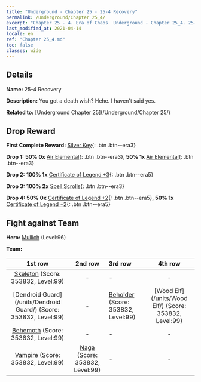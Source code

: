 ```yaml
---
title: "Underground - Chapter 25 - 25-4 Recovery"
permalink: /Underground/Chapter 25_4/
excerpt: "Chapter 25 - 4. Era of Chaos  Underground - Chapter 25_4. 25-4 Recovery"
last_modified_at: 2021-04-14
locale: en
ref: "Chapter 25_4.md"
toc: false
classes: wide
---
```


## Details

 **Name:** 25-4 Recovery

 **Description:** You got a death wish? Hehe. I haven't said yes.

 **Related to:** [Underground Chapter 25](/Underground/Chapter 25/)

## Drop Reward

 **First Complete Reward:** [Silver Key](/Items/con_693/){: .btn .btn--era3}

 **Drop 1:** **50% 0x** [Air Elemental](/Items/her_448/){: .btn .btn--era3}, **50% 1x** [Air Elemental](/Items/her_448/){: .btn .btn--era3}

 **Drop 2:** **100% 1x** [Certificate of Legend +3](/Items/mat_88/){: .btn .btn--era5}

 **Drop 3:** **100% 2x** [Spell Scrolls](/Items/con_694/){: .btn .btn--era3}

 **Drop 4:** **50% 0x** [Certificate of Legend +2](/Items/mat_81/){: .btn .btn--era5}, **50% 1x** [Certificate of Legend +2](/Items/mat_81/){: .btn .btn--era5}


## Fight against Team
 **Hero:** [Mullich](/heroes/Mullich/) (Level:96)

 **Team:**


  | 1st row | 2nd row | 3rd row | 4th row |
  |:----:|:----:|:----|:----:|
  | [Skeleton](/units/Skeleton/) (Score: 353832, Level:99)  | - | - | - |
  | [Dendroid Guard](/units/Dendroid Guard/) (Score: 353832, Level:99)  | - | [Beholder](/units/Beholder/) (Score: 353832, Level:99)  | [Wood Elf](/units/Wood Elf/) (Score: 353832, Level:99)  |
  | [Behemoth](/units/Behemoth/) (Score: 353832, Level:99)  | - | - | - |
  | [Vampire](/units/Vampire/) (Score: 353832, Level:99)  | [Naga](/units/Naga/) (Score: 353832, Level:99)  | - | - |


